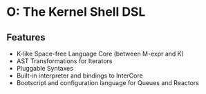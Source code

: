 O: The Kernel Shell DSL
=======================

Features
--------

* K-like Space-free Language Core (between M-expr and K)
* AST Transformations for Iterators
* Pluggable Syntaxes
* Built-in interpreter and bindings to InterCore
* Bootscript and configuration language for Queues and Reactors

